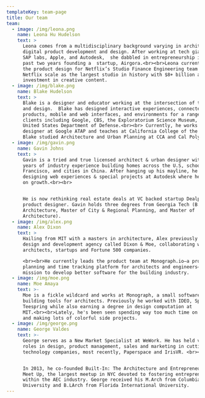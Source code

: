 ```yaml
---
templateKey: team-page
title: Our team
team:
  - image: /img/leona.png
    name: Leona Hu Hudelson
    text: >
      Leona comes from a multidisciplinary background varying in architecture,
      digital product development and design. After working at tech giants like
      SAP labs, Apple, and Autodesk,  she dabbled in entrepreneurship in the
      past two years founding a  startup, Airgora.<br><br>Leona currently leads
      the product design for Netflix’s Studio Finance Engineering team to help
      Netflix scale as the largest studio in history with $8+ billion annual
      investment in creative content.
  - image: /img/blake.png
    name: Blake Hudelson
    text: >
      Blake is a designer and educator working at the intersection of technology
      and design.  Blake has designed interactive experiences, connected
      products, mobile and web interfaces, and environments for a range of
      clients including Google, CBS, the Exploratorium Science Museum, and the
      United States Department of Defense.<br><br> Currently, he works as a
      designer at Google ATAP and teaches at California College of the Arts.
      Blake studied Architecture and Urban Planning at CCA and Cal Poly, SLO.
  - image: /img/gavin.png
    name: Gavin Johns
    text: >
      Gavin is a tried and true licensed architect & urban designer with 10
      years of industry experience building homes across the U.S, schools in San
      Francisco, and cities in China. After hanging up his mayline, he started
      designing web experiences & special projects at Autodesk where he focused
      on growth.<br><br>


      He is now rethinking real estate deals at VC backed startup Dealpath as a
      product designer. Gavin holds three degrees from Georgia Tech (B.S in
      Architecture, Master of City & Regional Planning, and Master of
      Architecture).
  - image: /img/alex.png
    name: Alex Dixon
    text: >
      Hailing from MIT with a masters in architecture, Alex previously ran a
      design and development agency called Dixon & Moe, collaborating with
      architects, startups and Fortune 500 companies.

      <br><br>He currently leads the product team at Monograph.io—a project
      planning and time tracking platform for architects and engineers—with the
      mission to develop better software for the building industry.
  - image: /img/moe.png
    name: Moe Amaya
    text: >-
      Moe is a fickle wildcard and works at Monograph, a small software company
      building tools for architects. Previously he worked with IDEO, Spoke, and
      Teespring while also earning a degree in design computation at
      MIT.<br><br>Lately, he's been seen spending way too much time on Twitter
      and making lots of colorful side projects.
  - image: /img/george.png
    name: George Valdes
    text: >-
      George serves as a New Market Specialist at WeWork. He has held various
      roles in design, product management, sales and marketing in cutting-edge
      technology companies, most recently, Paperspace and IrisVR. <br><br>


      In 2013, he co-founded Built-In: The Architecture and Entrepreneurship
      Meet Up, the largest meetup in NYC devoted to fostering entrepreneurship
      within the AEC industry. George received his M.Arch from Columbia
      University and B.LArch from Florida International University.
---
```


